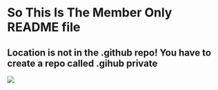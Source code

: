 # So This Is The Member Only README file

## Location is not in the .github repo! You have to create a repo called .gihub private



<img src = "https://media.giphy.com/media/v1.Y2lkPTc5MGI3NjExdDVicXl1dnlnbWc1b3N2Zzk1eXoxZDNsMzdjeHZuZ2EzMzI3dGFqYyZlcD12MV9pbnRlcm5hbF9naWZfYnlfaWQmY3Q9Zw/2foSXKu5Qylef65fzb/giphy.gif">
